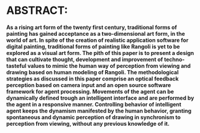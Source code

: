 # ABSTRACT:

**As a rising art form of the twenty first century, traditional forms of painting has gained acceptance as a two-dimensional art form, in the world of art. In spite of the creation of realistic application software for digital painting, traditional forms of painting like Rangoli is yet to be explored as a visual art form. The pith of this paper is to present a design that can cultivate thought, development and improvement of techno-tasteful values to mimic the human way of perception from viewing and drawing based on human modeling of Rangoli. The methodological strategies as discussed in this paper comprise an optical feedback perception based on camera input and an open source software framework for agent processing. Movements of the agent can be dynamically defined trough an intelligent interface and are performed by the agent in a responsive manner. Controlling behavior of intelligent agent keeps the dynamism manifested by the human behavior, granting spontaneous and dynamic perception of drawing in synchronism to perception from viewing, without any previous knowledge of it.**
